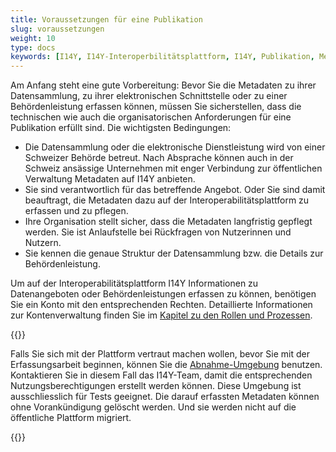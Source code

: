 ```yaml
---
title: Voraussetzungen für eine Publikation
slug: voraussetzungen
weight: 10
type: docs
keywords: [I14Y, I14Y-Interoperbilitätsplattform, I14Y, Publikation, Metadaten, Erfassen, Erfassung, Voraussetzungen, Prämisse]
---
```


Am Anfang steht eine gute Vorbereitung: Bevor Sie die Metadaten zu ihrer Datensammlung, zu ihrer elektronischen Schnittstelle oder zu einer Behördenleistung erfassen können, müssen Sie sicherstellen, dass die technischen wie auch die organisatorischen Anforderungen für eine Publikation erfüllt sind. Die wichtigsten Bedingungen: 

- Die Datensammlung oder die elektronische Dienstleistung wird von einer Schweizer Behörde betreut. Nach Absprache können auch in der Schweiz ansässige Unternehmen mit enger Verbindung zur öffentlichen Verwaltung Metadaten auf I14Y anbieten.
- Sie sind verantwortlich für das betreffende Angebot. Oder Sie sind damit beauftragt, die Metadaten dazu auf der Interoperabilitätsplattform zu erfassen und zu pflegen. 
- Ihre Organisation stellt sicher, dass die Metadaten langfristig gepflegt werden. Sie ist Anlaufstelle bei Rückfragen von Nutzerinnen und Nutzern.
- Sie kennen die genaue Struktur der Datensammlung bzw. die Details zur Behördenleistung. 

Um auf der Interoperabilitätsplattform I14Y Informationen zu Datenangeboten oder Behördenleistungen erfassen zu können, benötigen Sie ein Konto mit den entsprechenden Rechten. Detaillierte Informationen zur Kontenverwaltung finden Sie im [Kapitel zu den Rollen und Prozessen](/handbook/de/plattform/kontenverwaltung). 

{{<alert title="Seperate Plattform für Tests" color="success">}}

Falls Sie sich mit der Plattform vertraut machen wollen, bevor Sie mit der Erfassungsarbeit beginnen, können Sie die [Abnahme-Umgebung](https://input.i14y-a.admin.ch/) benutzen. Kontaktieren Sie in diesem Fall das I14Y-Team, damit die entsprechenden Nutzungsberechtigungen erstellt werden können. Diese Umgebung ist ausschliesslich für Tests geeignet. Die darauf erfassten Metadaten können ohne Vorankündigung gelöscht werden. Und sie werden nicht auf die öffentliche Plattform migriert.

{{</alert>}}